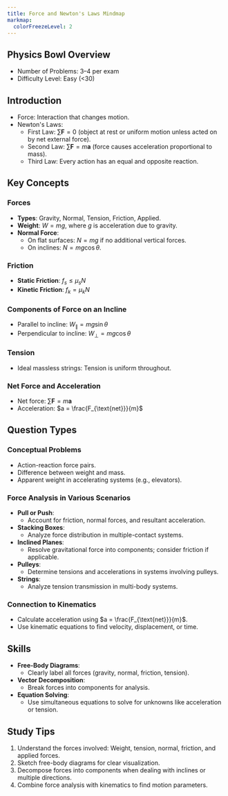 ```yaml
---
title: Force and Newton's Laws Mindmap
markmap:
  colorFreezeLevel: 2
---
```


## Physics Bowl Overview

- Number of Problems: 3–4 per exam
- Difficulty Level: Easy (<30)

## Introduction

- Force: Interaction that changes motion.
- Newton's Laws:
  - First Law: $\sum \mathbf{F} = 0$ (object at rest or uniform motion unless acted on by net external force).
  - Second Law: $\sum \mathbf{F} = m \mathbf{a}$ (force causes acceleration proportional to mass).
  - Third Law: Every action has an equal and opposite reaction.

## Key Concepts

### Forces
- **Types**: Gravity, Normal, Tension, Friction, Applied.
- **Weight**: $W = mg$, where $g$ is acceleration due to gravity.
- **Normal Force**:
  - On flat surfaces: $N = mg$ if no additional vertical forces.
  - On inclines: $N = mg \cos \theta$.

### Friction
- **Static Friction**: $f_s \leq \mu_s N$
- **Kinetic Friction**: $f_k = \mu_k N$

### Components of Force on an Incline
- Parallel to incline: $W_{\parallel} = mg \sin \theta$
- Perpendicular to incline: $W_{\perp} = mg \cos \theta$

### Tension
- Ideal massless strings: Tension is uniform throughout.

### Net Force and Acceleration
- Net force: $\sum \mathbf{F} = m \mathbf{a}$
- Acceleration: $a = \frac{F_{\text{net}}}{m}$

## Question Types

### Conceptual Problems
- Action-reaction force pairs.
- Difference between weight and mass.
- Apparent weight in accelerating systems (e.g., elevators).

### Force Analysis in Various Scenarios
- **Pull or Push**:
  - Account for friction, normal forces, and resultant acceleration.
- **Stacking Boxes**:
  - Analyze force distribution in multiple-contact systems.
- **Inclined Planes**:
  - Resolve gravitational force into components; consider friction if applicable.
- **Pulleys**:
  - Determine tensions and accelerations in systems involving pulleys.
- **Strings**:
  - Analyze tension transmission in multi-body systems.

### Connection to Kinematics
- Calculate acceleration using $a = \frac{F_{\text{net}}}{m}$.
- Use kinematic equations to find velocity, displacement, or time.

## Skills

- **Free-Body Diagrams**:
  - Clearly label all forces (gravity, normal, friction, tension).
- **Vector Decomposition**:
  - Break forces into components for analysis.
- **Equation Solving**:
  - Use simultaneous equations to solve for unknowns like acceleration or tension.

## Study Tips

1. Understand the forces involved: Weight, tension, normal, friction, and applied forces.
2. Sketch free-body diagrams for clear visualization.
3. Decompose forces into components when dealing with inclines or multiple directions.
4. Combine force analysis with kinematics to find motion parameters.
